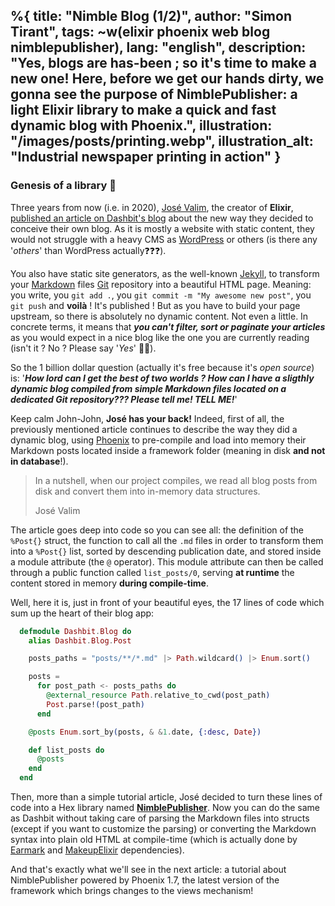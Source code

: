 %{
  title: "Nimble Blog (1/2)",
  author: "Simon Tirant",
  tags: ~w(elixir phoenix web blog nimblepublisher),
  lang: "english",
  description: "Yes, blogs are has-been ; so it's time to make a new one! Here, before we get our hands dirty, we gonna see the purpose of NimblePublisher: a light Elixir library to make a quick and fast dynamic blog with Phoenix.",
  illustration: "/images/posts/printing.webp",
  illustration_alt: "Industrial newspaper printing in action"
}
---

### Genesis of a library 📖

Three years from now (i.e. in 2020), [José Valim](https://www.linkedin.com/in/josevalim/), the creator of **Elixir**, [published an article on Dashbit's blog](https://dashbit.co/blog/welcome-to-our-blog-how-it-was-made) about the new way they decided to conceive their own blog. As it is mostly a website with static content, they would not struggle with a heavy CMS as [WordPress](https://wordpress.org/) or others (is there any '*others*' than WordPress actually❓❓❓).

You also have static site generators, as the well-known [Jekyll](https://jekyllrb.com/), to transform your [Markdown](https://daringfireball.net/projects/markdown/) files [Git](https://git-scm.com/) repository into a beautiful HTML page. Meaning: you write, you `git add .`, you `git commit -m "My awesome new post"`, you `git push` and **voilà** ! It's published ! But as you have to build your page upstream, so there is absolutely no dynamic content. Not even a little. In concrete terms, it means that ***you can't filter, sort or paginate your articles*** as you would expect in a nice blog like the one you are currently reading (isn't it ? No ? Please say '*Yes*' 🥺🙏).

So the 1 billion dollar question (actually it's free because it's *open source*) is: '***How lord can I get the best of two worlds ? How can I have a sligthly dynamic blog compiled from simple Markdown files located on a dedicated Git repository??? Please tell me! TELL ME!***'

Keep calm John-John, **José has your back!** Indeed, first of all, the previously mentioned article continues to describe the way they did a dynamic blog, using [Phoenix](https://www.phoenixframework.org/) to pre-compile and load into memory their Markdown posts located inside a framework folder (meaning in disk **and not in database**!).

> In a nutshell, when our project compiles, we read all blog posts from disk and convert them into in-memory data structures.
>
> José Valim

The article goes deep into code so you can see all: the definition of the `%Post{}` struct, the function to call all the `.md` files in order to transform them into a `%Post{}` list, sorted by descending publication date, and stored inside a module attribute (the `@` operator). This module attribute can then be called through a public function called `list_posts/0`, serving **at runtime** the content stored in memory **during compile-time**.

Well, here it is, just in front of your beautiful eyes, the 17 lines of code which sum up the heart of their blog app:

```elixir
  defmodule Dashbit.Blog do
    alias Dashbit.Blog.Post

    posts_paths = "posts/**/*.md" |> Path.wildcard() |> Enum.sort()

    posts =
      for post_path <- posts_paths do
        @external_resource Path.relative_to_cwd(post_path)
        Post.parse!(post_path)
      end

    @posts Enum.sort_by(posts, & &1.date, {:desc, Date})

    def list_posts do
      @posts
    end
  end
```

Then, more than a simple tutorial article, José decided to turn these lines of code into a Hex library named **[NimblePublisher](https://hex.pm/packages/nimble_publisher)**. Now you can do the same as Dashbit without taking care of parsing the Markdown files into structs (except if you want to customize the parsing) or converting the Markdown syntax into plain old HTML at compile-time (which is actually done by [Earmark](https://hex.pm/packages/earmark) and [MakeupElixir](https://hex.pm/packages/makeup_elixir) dependencies).

And that's exactly what we'll see in the next article: a tutorial about NimblePublisher powered by Phoenix 1.7, the latest version of the framework which brings changes to the views mechanism!
